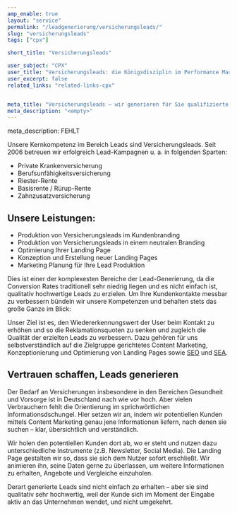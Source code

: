 ```yaml
---
amp_enable: true
layout: "service"
permalink: "/leadgenerierung/versicherungsleads/"
slug: "versicherungsleads"
tags: ["cpx"]

short_title: "Versicherungsleads"

user_subject: "CPX"
user_title: "Versicherungsleads: die Königsdisziplin im Performance Marketing"
user_excerpt: false
related_links: "related-links-cpx"


meta_title: "Versicherungsleads – wir generieren für Sie qualifizierte Datensätze"
meta_description: "<empty>"
---
```


meta_description: FEHLT

Unsere Kernkompetenz im Bereich Leads sind Versicherungsleads. Seit 2006 betreuen wir erfolgreich Lead-Kampagnen u. a. in folgenden Sparten:

 * Private Krankenversicherung
 * Berufsunfähigkeitsversicherung
 * Riester-Rente
 * Basisrente / Rürup-Rente
 * Zahnzusatzversicherung

## Unsere Leistungen:
 * Produktion von Versicherungsleads im Kundenbranding
 * Produktion von Versicherungsleads in einem neutralen Branding
 * Optimierung Ihrer Landing Page
 * Konzeption und Erstellung neuer Landing Pages
 * Marketing Planung für Ihre Lead Produktion

Dies ist einer der komplexesten Bereiche der Lead-Generierung, da die Conversion Rates traditionell sehr niedrig liegen und es nicht einfach ist, qualitativ hochwertige Leads zu erzielen. Um Ihre Kundenkontakte messbar zu verbessern bündeln wir unsere Kompetenzen und behalten stets das große Ganze im Blick:

Unser Ziel ist es, den Wiedererkennungswert der User beim Kontakt zu erhöhen und so die Reklamationsquoten zu senken und zugleich die Qualität der erzielten Leads zu verbessern. Dazu gehören für uns selbstverständlich auf die Zielgruppe gerichtetes Content Marketing, Konzeptionierung und Optimierung von Landing Pages sowie [SEO](/suchmaschinenoptimierung/) und [SEA](/suchmaschinenmarketing/).

## Vertrauen schaffen, Leads generieren
Der Bedarf an Versicherungen insbesondere in den Bereichen Gesundheit und Vorsorge ist in Deutschland nach wie vor hoch. Aber vielen Verbrauchern fehlt die Orientierung im sprichwörtlichen Informationsdschungel. Hier setzen wir an, indem wir potentiellen Kunden mittels Content Marketing genau jene Informationen liefern, nach denen sie suchen – klar, übersichtlich und verständlich.

Wir holen den potentiellen Kunden dort ab, wo er steht und nutzen dazu unterschiedliche Instrumente (z.B. Newsletter, Social Media). Die Landing Page gestalten wir so, dass sie sich dem Nutzer sofort erschließt. Wir animieren ihn, seine Daten gerne zu überlassen, um weitere Informationen zu erhalten, Angebote und Vergleiche einzuholen.

Derart generierte Leads sind nicht einfach zu erhalten – aber sie sind qualitativ sehr hochwertig, weil der Kunde sich im Moment der Eingabe aktiv an das Unternehmen wendet, und nicht umgekehrt.

